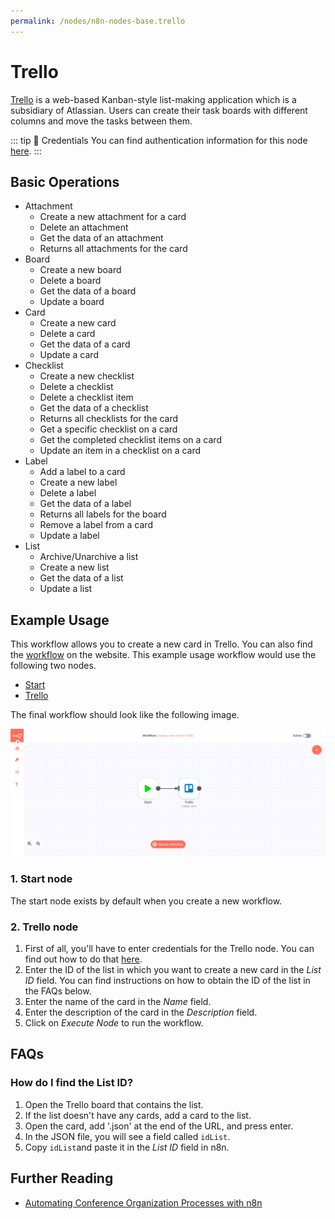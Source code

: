 ```yaml
---
permalink: /nodes/n8n-nodes-base.trello
---
```


# Trello

[Trello](https://trello.com/) is a web-based Kanban-style list-making application which is a subsidiary of Atlassian. Users can create their task boards with different columns and move the tasks between them. 

::: tip 🔑 Credentials
You can find authentication information for this node [here](../../../credentials/Trello/README.md).
:::

## Basic Operations

- Attachment
    - Create a new attachment for a card
    - Delete an attachment
    - Get the data of an attachment
    - Returns all attachments for the card
- Board
    - Create a new board
    - Delete a board
    - Get the data of a board
    - Update a board
- Card
    - Create a new card
    - Delete a card
    - Get the data of a card
    - Update a card
- Checklist
    - Create a new checklist
    - Delete a checklist
    - Delete a checklist item
    - Get the data of a checklist
    - Returns all checklists for the card
    - Get a specific checklist on a card
    - Get the completed checklist items on a card
    - Update an item in a checklist on a card
- Label
    - Add a label to a card
    - Create a new label
    - Delete a label
    - Get the data of a label
    - Returns all labels for the board
    - Remove a label from a card
    - Update a label
- List
    - Archive/Unarchive a list
    - Create a new list
    - Get the data of a list
    - Update a list

## Example Usage

This workflow allows you to create a new card in Trello. You can also find the [workflow](https://n8n.io/workflows/461) on the website. This example usage workflow would use the following two nodes.
- [Start](../../core-nodes/Start/README.md)
- [Trello]()

The final workflow should look like the following image.

![A workflow with the Trello node](./workflow.png)

### 1. Start node

The start node exists by default when you create a new workflow.

### 2. Trello node

1. First of all, you'll have to enter credentials for the Trello node. You can find out how to do that [here](../../../credentials/Trello/README.md).
2. Enter the ID of the list in which you want to create a new card in the *List ID* field. You can find instructions on how to obtain the ID of the list in the FAQs below.
3. Enter the name of the card in the *Name* field.
4. Enter the description of the card in the *Description* field.
5. Click on *Execute Node* to run the workflow.


## FAQs

### How do I find the List ID?

1. Open the Trello board that contains the list.
2. If the list doesn't have any cards, add a card to the list.
3. Open the card, add '.json' at the end of the URL, and press enter.
4. In the JSON file, you will see a field called `idList`.
5. Copy `idList`and paste it in the *List ID* field in n8n.


## Further Reading

- [Automating Conference Organization Processes with n8n](https://medium.com/n8n-io/automating-conference-organization-processes-with-n8n-ab8f64a7a520)
